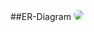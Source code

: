 ##ER-Diagram
<img src="https://res.cloudinary.com/dwelabpll/image/upload/v1740075243/Entity_Relationship_Diagram_Team_Whiteboard_1_ejt8am.png" style="border-radius: 15px;">


